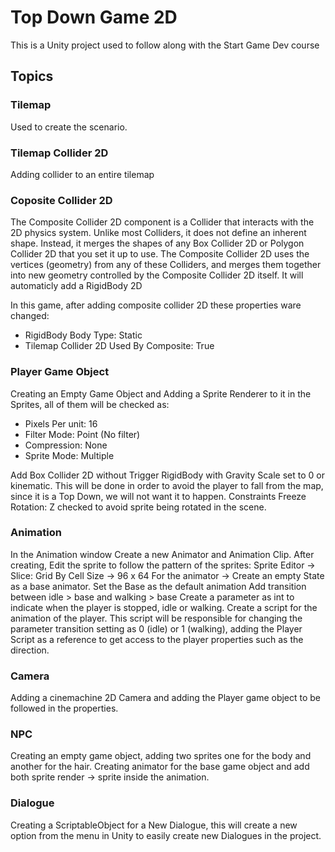# Top Down Game 2D
This is a Unity project used to follow along with the Start Game Dev course

##

## Topics

### Tilemap
Used to create the scenario.

### Tilemap Collider 2D
Adding collider to an entire tilemap

### Coposite Collider 2D
The Composite Collider 2D component is a Collider that interacts with the 2D physics system. 
Unlike most Colliders, it does not define an inherent shape. 
Instead, it merges the shapes of any Box Collider 2D or Polygon Collider 2D that you set it up to use. 
The Composite Collider 2D uses the vertices (geometry) from any of these Colliders, and merges them together into new geometry controlled by the Composite Collider 2D itself.
It will automaticly add a RigidBody 2D

In this game, after adding composite collider 2D these properties ware changed:
* RigidBody Body Type: Static
* Tilemap Collider 2D Used By Composite: True

### Player Game Object
Creating an Empty Game Object and Adding a Sprite Renderer to it
in the Sprites, all of them will be checked as:
* Pixels Per unit: 16
* Filter Mode: Point (No filter)
* Compression: None
* Sprite Mode: Multiple  

Add Box Collider 2D without Trigger
RigidBody with Gravity Scale set to 0 or kinematic. This will be done in order to avoid the player to fall from the map, since it is a Top Down, we will not want it to happen.
Constraints Freeze Rotation: Z checked to avoid sprite being rotated in the scene.

### Animation
In the Animation window Create a new Animator and Animation Clip.
After creating, Edit the sprite to follow the pattern of the sprites: Sprite Editor -> Slice: Grid By Cell Size -> 96 x 64
For the animator -> Create an empty State as a base animator.
Set the Base as the default animation
Add transition between idle > base and walking > base
Create a parameter as int to indicate when the player is stopped, idle or walking.
Create a script for the animation of the player. This script will be responsible for changing the parameter transition setting as
0 (idle) or 1 (walking), adding the Player Script as a reference to get access to the player properties such as the direction.

### Camera
Adding a cinemachine 2D Camera and adding the Player game object to be followed in the properties.


### NPC
Creating an empty game object, adding two sprites one for the body and another for the hair.
Creating animator for the base game object and add both sprite render -> sprite inside the animation.

### Dialogue
Creating a ScriptableObject for a New Dialogue, this will create a new option from the menu in Unity to easily create new Dialogues in the project.